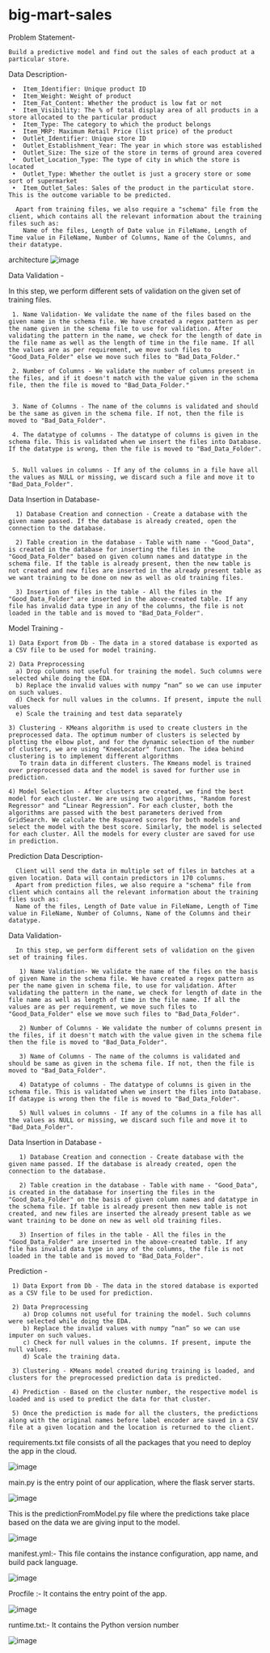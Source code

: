 # big-mart-sales
 


Problem Statement-

    Build a predictive model and find out the sales of each product at a particular store.


Data Description-

    
     •	Item_Identifier: Unique product ID
     •	Item_Weight: Weight of product
     •	Item_Fat_Content: Whether the product is low fat or not
     •	Item_Visibility: The % of total display area of all products in a store allocated to the particular product
     •	Item_Type: The category to which the product belongs
     •	Item_MRP: Maximum Retail Price (list price) of the product
     •	Outlet_Identifier: Unique store ID
     •	Outlet_Establishment_Year: The year in which store was established
     •	Outlet_Size: The size of the store in terms of ground area covered
     •	Outlet_Location_Type: The type of city in which the store is located
     •	Outlet_Type: Whether the outlet is just a grocery store or some sort of supermarket
     •	Item_Outlet_Sales: Sales of the product in the particulat store. This is the outcome variable to be predicted.

      Apart from training files, we also require a "schema" file from the client, which contains all the relevant information about the training files such as:
        Name of the files, Length of Date value in FileName, Length of Time value in FileName, Number of Columns, Name of the Columns, and their datatype.

architecture
 ![image](https://user-images.githubusercontent.com/76938173/162375449-3775f7f4-7cac-4dfa-8c72-f271b62689e6.png)

      
 
Data Validation -
   
   In this step, we perform different sets of validation on the given set of training files.  
   
     1. Name Validation- We validate the name of the files based on the given name in the schema file. We have created a regex pattern as per the name given in the schema file to use for validation. After validating the pattern in the name, we check for the length of date in the file name as well as the length of time in the file name. If all the values are as per requirement, we move such files to "Good_Data_Folder" else we move such files to "Bad_Data_Folder."

     2. Number of Columns - We validate the number of columns present in the files, and if it doesn't match with the value given in the schema file, then the file is moved to "Bad_Data_Folder."


     3.	Name of Columns - The name of the columns is validated and should be the same as given in the schema file. If not, then the file is moved to "Bad_Data_Folder".

     4. The datatype of columns - The datatype of columns is given in the schema file. This is validated when we insert the files into Database. If the datatype is wrong, then the file is moved to "Bad_Data_Folder".


     5. Null values in columns - If any of the columns in a file have all the values as NULL or missing, we discard such a file and move it to "Bad_Data_Folder".

Data Insertion in Database-

      1) Database Creation and connection - Create a database with the given name passed. If the database is already created, open the connection to the database. 
   
      2) Table creation in the database - Table with name - "Good_Data", is created in the database for inserting the files in the "Good_Data_Folder" based on given column names and datatype in the schema file. If the table is already present, then the new table is not created and new files are inserted in the already present table as we want training to be done on new as well as old training files.   
   
      3) Insertion of files in the table - All the files in the "Good_Data_Folder" are inserted in the above-created table. If any file has invalid data type in any of the columns, the file is not loaded in the table and is moved to "Bad_Data_Folder".


Model Training -

    1) Data Export from Db - The data in a stored database is exported as a CSV file to be used for model training.
    
    2) Data Preprocessing   
      a) Drop columns not useful for training the model. Such columns were selected while doing the EDA.
      b) Replace the invalid values with numpy “nan” so we can use imputer on such values.
      d) Check for null values in the columns. If present, impute the null values 
      e) Scale the training and test data separately 
      
    3) Clustering - KMeans algorithm is used to create clusters in the preprocessed data. The optimum number of clusters is selected by plotting the elbow plot, and for the dynamic selection of the number of clusters, we are using "KneeLocator" function. The idea behind clustering is to implement different algorithms
       To train data in different clusters. The Kmeans model is trained over preprocessed data and the model is saved for further use in prediction.
       
    4) Model Selection - After clusters are created, we find the best model for each cluster. We are using two algorithms, "Random forest Regressor" and “Linear Regression”. For each cluster, both the algorithms are passed with the best parameters derived from GridSearch. We calculate the Rsquared scores for both models and select the model with the best score. Similarly, the model is selected for each cluster. All the models for every cluster are saved for use in prediction. 
 
 
    
Prediction Data Description- 

      Client will send the data in multiple set of files in batches at a given location. Data will contain predictors in 170 columns.
      Apart from prediction files, we also require a "schema" file from client which contains all the relevant information about the training files such as:
      Name of the files, Length of Date value in FileName, Length of Time value in FileName, Number of Columns, Name of the Columns and their datatype.

 Data Validation-
      
      In this step, we perform different sets of validation on the given set of training files.  
      
       1) Name Validation- We validate the name of the files on the basis of given Name in the schema file. We have created a regex pattern as per the name given in schema file, to use for validation. After validating the pattern in the name, we check for length of date in the file name as well as length of time in the file name. If all the values are as per requirement, we move such files to "Good_Data_Folder" else we move such files to "Bad_Data_Folder". 
       
       2) Number of Columns - We validate the number of columns present in the files, if it doesn't match with the value given in the schema file then the file is moved to "Bad_Data_Folder". 
       
       3) Name of Columns - The name of the columns is validated and should be same as given in the schema file. If not, then the file is moved to "Bad_Data_Folder". 
       
       4) Datatype of columns - The datatype of columns is given in the schema file. This is validated when we insert the files into Database. If dataype is wrong then the file is moved to "Bad_Data_Folder". 
       
       5) Null values in columns - If any of the columns in a file has all the values as NULL or missing, we discard such file and move it to "Bad_Data_Folder".  


Data Insertion in Database -

       1) Database Creation and connection - Create database with the given name passed. If the database is already created, open the connection to the database. 
       
       2) Table creation in the database - Table with name - "Good_Data", is created in the database for inserting the files in the "Good_Data_Folder" on the basis of given column names and datatype in the schema file. If table is already present then new table is not created, and new files are inserted the already present table as we want training to be done on new as well old training files.  
       
       3) Insertion of files in the table - All the files in the "Good_Data_Folder" are inserted in the above-created table. If any file has invalid data type in any of the columns, the file is not loaded in the table and is moved to "Bad_Data_Folder".

Prediction -

     1) Data Export from Db - The data in the stored database is exported as a CSV file to be used for prediction.
     
     2) Data Preprocessing   
        a) Drop columns not useful for training the model. Such columns were selected while doing the EDA.
        b) Replace the invalid values with numpy “nan” so we can use imputer on such values.
        c) Check for null values in the columns. If present, impute the null values.
        d) Scale the training data.
        
     3) Clustering - KMeans model created during training is loaded, and clusters for the preprocessed prediction data is predicted.
     
     4) Prediction - Based on the cluster number, the respective model is loaded and is used to predict the data for that cluster.
     
     5) Once the prediction is made for all the clusters, the predictions along with the original names before label encoder are saved in a CSV file at a given location and the location is returned to the client.


requirements.txt file consists of all the packages that you need to deploy the app in the cloud.

![image](https://user-images.githubusercontent.com/76938173/162376078-d0e91df8-e89c-4e18-9b88-ca03f7b58902.png)

main.py is the entry point of our application, where the flask server starts. 

![image](https://user-images.githubusercontent.com/76938173/162376590-cf1edb79-8763-474c-a5f7-797928f90d94.png)

This is the predictionFromModel.py file where the predictions take place based on the data we are giving input to the model.

![image](https://user-images.githubusercontent.com/76938173/162376665-6b1d18b9-fd54-4fff-98a0-ee026695eb33.png)

manifest.yml:- This file contains the instance configuration, app name, and build pack language.

![image](https://user-images.githubusercontent.com/76938173/162376782-a0361867-8b81-4a8e-a0f4-18cf86ae30d4.png)

Procfile :- It contains the entry point of the app.

![image](https://user-images.githubusercontent.com/76938173/162376837-db80f1e3-2d8e-4bd2-9ac9-23ad92f2ce35.png)

runtime.txt:- It contains the Python version number

![image](https://user-images.githubusercontent.com/76938173/162376872-37b6ae6d-94d7-4d4a-ba29-5c8822543bf4.png)






